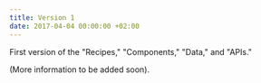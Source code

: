 ```yaml
---
title: Version 1
date: 2017-04-04 00:00:00 +02:00
---
```


First version of the "Recipes," "Components," "Data," and "APIs."

(More information to be added soon).